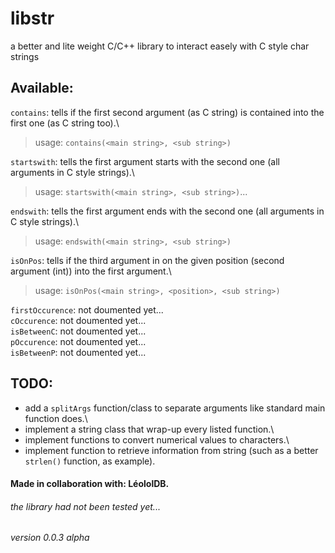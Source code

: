 # libstr
a better and lite weight C/C++ library to interact easely with C style char strings

## Available:
`contains`: tells if the first second argument (as C string) is contained into the first one (as C string too).\
> usage: `contains(<main string>, <sub string>)`

`startswith`: tells the first argument starts with the second one (all arguments in C style strings).\
> usage: `startswith(<main string>, <sub string>)`...

`endswith`: tells the first argument ends with the second one (all arguments in C style strings).\
> usage: `endswith(<main string>, <sub string>)`

`isOnPos`: tells if the third argument in on the given position (second argument (int)) into the first argument.\
> usage: `isOnPos(<main string>, <position>, <sub string>)`

`firstOccurence`: not doumented yet...\
`cOccurence`: not doumented yet...\
`isBetweenC`: not doumented yet...\
`pOccurence`: not doumented yet...\
`isBetweenP`: not doumented yet...

## TODO:
- add a `splitArgs` function/class to separate arguments like standard main function does.\
- implement a string class that wrap-up every listed function.\
- implement functions to convert numerical values to characters.\
- implement function to retrieve information from string (such as a better `strlen()` function, as example).

#### Made in collaboration with: LéololDB.
###### the library had not been tested yet...
###### version 0.0.3 alpha
